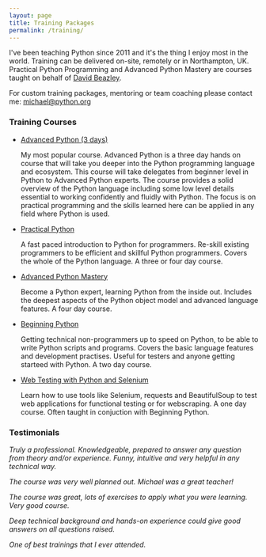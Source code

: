 ```yaml
---
layout: page
title: Training Packages
permalink: /training/
---
```


I've been teaching Python since 2011 and it's the thing I enjoy most in the world. Training can be delivered on-site, remotely or in Northampton, UK. Practical Python Programming and Advanced Python Mastery are courses taught on behalf of [David Beazley](https://dabeaz.com/teaching.html).

For custom training packages, mentoring or team coaching please contact me: [michael@python.org](mailto:michael@python.org)

### Training Courses

* [Advanced Python (3 days)](/advanced)

  My most popular course. Advanced Python is a three day hands on course that will take you deeper into the Python programming language and ecosystem. This course will take delegates from beginner level in Python to Advanced Python experts. The course provides a solid overview of the Python language including some low level details essential to working confidently and fluidly with Python. The focus is on practical programming and the skills learned here can be applied in any field where Python is used.

* [Practical Python](/practical-python/)

  A fast paced introduction to Python for programmers. Re-skill existing programmers to
  be efficient and skillful Python programmers. Covers the whole of the Python language.
  A three or four day course.

* [Advanced Python Mastery](/python-mastery/)

  Become a Python expert, learning Python from the inside out. Includes the deepest aspects
  of the Python object model and advanced language features. A four day course.

* [Beginning Python](/beginning-python)

  Getting technical non-programmers up to speed on Python, to be able to write Python
  scripts and programs. Covers the basic language features and development practises.
  Useful for testers and anyone getting starteed with Python. A two day course.

* [Web Testing with Python and Selenium](/web-testing/)

  Learn how to use tools like Selenium, requests and BeautifulSoup to test web
  applications for functional testing or for webscraping. A one day course. Often
  taught in conjuction with Beginning Python.


### Testimonials

*Truly a professional. Knowledgeable, prepared to answer any question from theory and/or experience. Funny, intuitive and very helpful in any technical way.*

*The course was very well planned out. Michael was a great teacher!*

*The course was great, lots of exercises to apply what you were learning. Very good course.*

*Deep technical background and hands-on experience could give good answers on all questions raised.*

*One of best trainings that I ever attended.*






